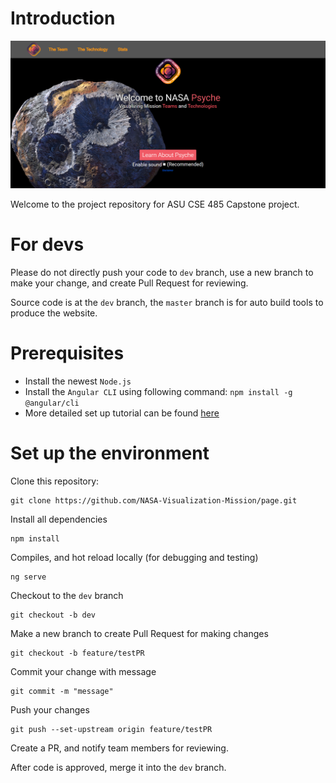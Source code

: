 # Introduction
![Screenshot](./src/assets/doc/screenshot.png)

Welcome to the project repository for ASU CSE 485 Capstone project.

# For devs
Please do not directly push your code to `dev` branch, use a new branch to make your change, and create Pull Request for reviewing.

Source code is at the `dev` branch, the `master` branch is for auto build tools to produce the website.

# Prerequisites

* Install the newest `Node.js`
* Install the `Angular CLI` using following command: `npm install -g @angular/cli`
* More detailed set up tutorial can be found [here](https://angular.io/guide/setup-local)

# Set up the environment
Clone this repository: 
```
git clone https://github.com/NASA-Visualization-Mission/page.git
```

Install all dependencies
```
npm install
```

Compiles, and hot reload locally (for debugging and testing)
```
ng serve
```

Checkout to the `dev` branch
```
git checkout -b dev
```

Make a new branch to create Pull Request for making changes
```
git checkout -b feature/testPR
```

Commit your change with message
```
git commit -m "message"
```

Push your changes
```
git push --set-upstream origin feature/testPR
```

Create a PR, and notify team members for reviewing.

After code is approved, merge it into the `dev` branch.
